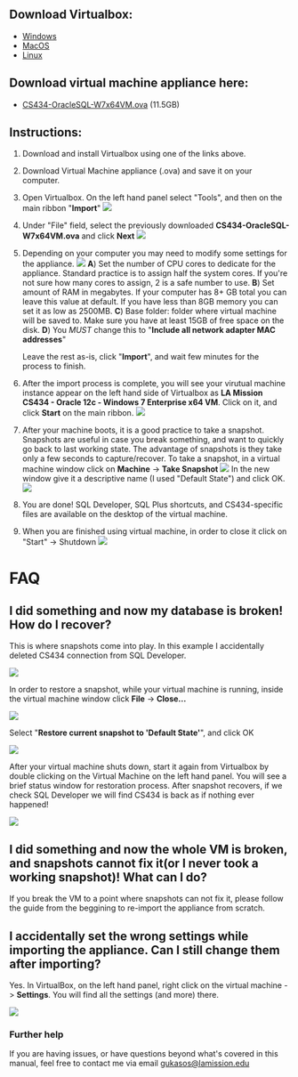 ## Download Virtualbox:
* [Windows](https://download.virtualbox.org/virtualbox/6.1.4/VirtualBox-6.1.4-136177-Win.exe)
* [MacOS](https://download.virtualbox.org/virtualbox/6.1.4/VirtualBox-6.1.4-136177-OSX.dmg)
* [Linux](https://www.virtualbox.org/wiki/Linux_Downloads)

## Download virtual machine appliance here:
* [CS434-OracleSQL-W7x64VM.ova](https://studentlaccd-my.sharepoint.com/:u:/g/personal/gukasos_laccd_edu/EXG8mnINdJdOujL4aq_tA1kBxkoSHLGjOWqQI5xiH8f6gA?e=eb6QQ6) (11.5GB)

## Instructions:
1) Download and install Virtualbox using one of the links above.
2) Download Virtual Machine appliance (.ova) and save it on your computer.
3) Open Virtualbox. On the left hand panel select "Tools", and then on the main ribbon "**Import**" ![](./img/vbimport.png)
4) Under "File" field, select the previously downloaded **CS434-OracleSQL-W7x64VM.ova** and click **Next** ![](./img/path.png)
5) Depending on your computer you may need to modify some settings for the appliance. 
![](./img/app_settings.png)
    **A**) Set the number of CPU cores to dedicate for the appliance. Standard practice is to assign half the system cores. If you're not sure how many cores to assign, 2 is a safe number to use. 
    **B**) Set amount of RAM in megabytes. If your computer has 8+ GB total you can leave this value at default. If you have less than 8GB memory you can set it as low as 2500MB.
    **C**) Base folder: folder where virtual machine will be saved to. Make sure you have at least 15GB of free space on the disk. 
    **D**) You *MUST* change this to "**Include all network adapter MAC addresses**"

    Leave the rest as-is, click "**Import**", and wait few minutes for the process to finish.
6) After the import process is complete, you will see your virutual machine instance appear on the left hand side of Virtualbox as **LA Mission CS434 - Oracle 12c - Windows 7 Enterprise x64 VM**. Click on it, and click **Start** on the main ribbon. ![](./img/start.png)
7) After your machine boots, it is a good practice to take a snapshot. Snapshots are useful in case you break something, and want to quickly go back to last working state. The advantage of snapshots is they take only a few seconds to capture/recover. To take a snapshot, in a virtual machine window click on **Machine** -> **Take Snapshot** 
![](./img/snap.png) 
In the new window give it a descriptive name (I used "Default State") and click OK. 
![](./img/snap2.png) 
8) You are done! SQL Developer, SQL Plus shortcuts, and CS434-specific files are available on the desktop of the virtual machine. 
9) When you are finished using virtual machine, in order to close it click on "Start" -> Shutdown
![](./img/shutdownvm.png)

# FAQ
## I did something and now my database is broken! How do I recover?
This is where snapshots come into play. In this example I accidentally deleted CS434 connection from SQL Developer. 

![](./img/cs434msng.png)

In order to restore a snapshot, while your virtual machine is running, inside the virtual machine window click **File** -> **Close...** 

![](./img/fileclose.png)

Select "**Restore current snapshot to 'Default State'**", and click OK

![](./img/restoresnap.png)

After your virtual machine shuts down, start it again from Virtualbox by double clicking on the Virtual Machine on the left hand panel. You will see a brief status window for restoration process. After snapshot recovers, if we check SQL Developer we will find CS434 is back as if nothing ever happened!

![](./img/snapsuccess.png)

## I did something and now the whole VM is broken, and snapshots cannot fix it(or I never took a working snapshot)! What can I do?
If you break the VM to a point where snapshots can not fix it, please follow the guide from the beggining to re-import the appliance from scratch.

## I accidentally set the wrong settings while importing the appliance. Can I still change them after importing?
Yes. In VirtualBox, on the left hand panel, right click on the virtual machine -> **Settings**. You will find all the settings (and more) there.

![](./img/settings.png)

### Further help
If you are having issues, or have questions beyond what's covered in this manual, feel free to contact me via email gukasos@lamission.edu
